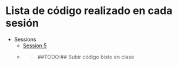 # Lista de código realizado en cada sesión

- Sessions
  - [Session 5]()
  - > ##TODO:## Subir código bisto en clase